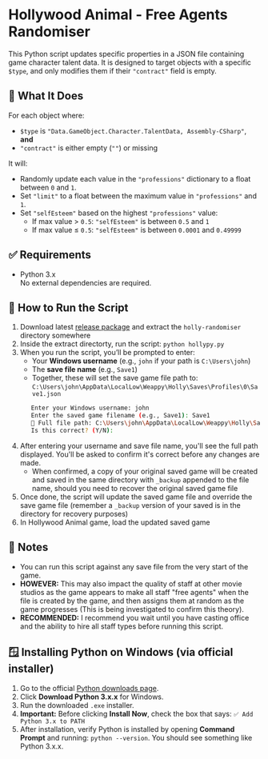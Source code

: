 # Hollywood Animal - Free Agents Randomiser

This Python script updates specific properties in a JSON file containing game character talent data. It is designed to target objects with a specific `$type`, and only modifies them if their `"contract"` field is empty.


## 🔧 What It Does

For each object where:
- `$type` is `"Data.GameObject.Character.TalentData, Assembly-CSharp"`, **and**
- `"contract"` is either empty (`""`) or missing

It will:
- Randomly update each value in the `"professions"` dictionary to a float between `0` and `1`.
- Set `"limit"` to a float between the maximum value in `"professions"` and `1`.
- Set `"selfEsteem"` based on the highest `"professions"` value:
  - If max value > `0.5`: `"selfEsteem"` is between `0.5` and `1`
  - If max value ≤ `0.5`: `"selfEsteem"` is between `0.0001` and `0.49999`

## ✅ Requirements

- Python 3.x  
No external dependencies are required.


## 🚀 How to Run the Script

1. Download latest [release package](https://github.com/caleuanhopkins/holly-randomiser/releases) and extract the `holly-randomiser` directory somewhere
2. Inside the extract directorty, run the script: `python hollypy.py`
3. When you run the script, you’ll be prompted to enter:
   * Your **Windows username** (e.g., `john` if your path is `C:\Users\john`)
   * The **save file name** (e.g., `Save1`)
   * Together, these will set the save game file path to: `C:\Users\john\AppData\LocalLow\Weappy\Holly\Saves\Profiles\0\Save1.json`
   ```bash
      Enter your Windows username: john
      Enter the saved game filename (e.g., Save1): Save1
      📁 Full file path: C:\Users\john\AppData\LocalLow\Weappy\Holly\Saves\Profiles\0\Save1.json
      Is this correct? (Y/N):
4. After entering your username and save file name, you'll see the full path displayed. You'll be asked to confirm it's correct before any changes are made.
   * When confirmed, a copy of your original saved game will be created and saved in the same directory with `_backup` appended to the file name, should you need to recover the original saved game file
5. Once done, the script will update the saved game file and override the save game file (remember a `_backup` version of your saved is in the directory for recovery purposes)
6. In Hollywood Animal game, load the updated saved game

## 📌 Notes
* You can run this script against any save file from the very start of the game.
* **HOWEVER:** This may also impact the quality of staff at other movie studios as the game appears to make all staff "free agents" when the file is created by the game, and then assigns them at random as the game progresses (This is being investigated to confirm this theory). 
* **RECOMMENDED:** I recommend you wait until you have casting office and the ability to hire all staff types before running this script.

## 🪟 Installing Python on Windows (via official installer)

1. Go to the official [Python downloads page](https://www.python.org/downloads/).
2. Click **Download Python 3.x.x** for Windows.
3. Run the downloaded `.exe` installer.
4. **Important:** Before clicking **Install Now**, check the box that says: `✅ Add Python 3.x to PATH`
5. After installation, verify Python is installed by opening **Command Prompt** and running: `python --version`. You should see something like Python 3.x.x.
